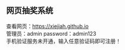 ## 网页抽奖系统
查看网页：https://xiejiah.github.io     
管理员：admin password：admin123      
手机验证服务未开通，输入任意验证码即可注册！
